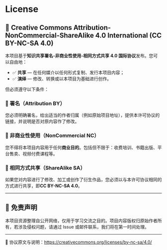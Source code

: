 # License

## 📖 Creative Commons Attribution-NonCommercial-ShareAlike 4.0 International (CC BY-NC-SA 4.0)

本项目基于**知识共享署名-非商业性使用-相同方式共享 4.0 国际协议**发布。您可以自由地：

- ✅ **共享** — 在任何媒介以任何形式复制、发行本项目内容；
- ✅ **演绎** — 修改、转换或以本项目为基础进行创作。

但必须遵守以下条件：

### 🔸 署名（Attribution BY）

您必须明确署名，给出适当的作者归属（例如原始项目地址），提供本许可协议的链接，并说明是否对原内容作了修改。

### 🔸 非商业性使用（NonCommercial NC）

您不得将本项目内容用于任何**商业目的**。包括但不限于：收费培训、书籍出版、平台售卖、视频付费课程等。

### 🔸 相同方式共享（ShareAlike SA）

如果您对内容进行了修改、加工或创作了衍生作品，您必须以与本许可协议相同的方式进行共享，即**CC BY-NC-SA 4.0**。

---

## 🛑 免责声明

本项目资源整理自公开网络，仅用于学习交流之目的。项目内容版权归原始作者所有，若涉及侵权问题，请通过 Issue 或邮件联系，我们将在第一时间处理。

---

📎 协议原文与说明：https://creativecommons.org/licenses/by-nc-sa/4.0/


